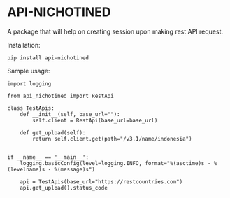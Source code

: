 # API-NICHOTINED

A package that will help on creating session upon making rest API request.

Installation:
```commandline
pip install api-nichotined
```

Sample usage:

```commandline
import logging

from api_nichotined import RestApi

class TestApis:
    def __init__(self, base_url=""):
        self.client = RestApi(base_url=base_url)

    def get_upload(self):
        return self.client.get(path="/v3.1/name/indonesia")


if __name__ == '__main__':
    logging.basicConfig(level=logging.INFO, format="%(asctime)s - %(levelname)s - %(message)s")

    api = TestApis(base_url="https://restcountries.com")
    api.get_upload().status_code

```

